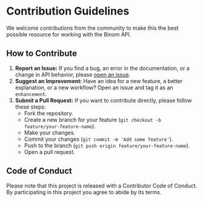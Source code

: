 # Contribution Guidelines

We welcome contributions from the community to make this the best possible resource for working with the Binom API.

## How to Contribute

1.  **Report an Issue:** If you find a bug, an error in the documentation, or a change in API behavior, please [open an issue](https://github.com/pavelraiden/binom-api-encyclopedia/issues).
2.  **Suggest an Improvement:** Have an idea for a new feature, a better explanation, or a new workflow? Open an issue and tag it as an `enhancement`.
3.  **Submit a Pull Request:** If you want to contribute directly, please follow these steps:
    *   Fork the repository.
    *   Create a new branch for your feature (`git checkout -b feature/your-feature-name`).
    *   Make your changes.
    *   Commit your changes (`git commit -m 'Add some feature'`).
    *   Push to the branch (`git push origin feature/your-feature-name`).
    *   Open a pull request.

## Code of Conduct

Please note that this project is released with a Contributor Code of Conduct. By participating in this project you agree to abide by its terms.
